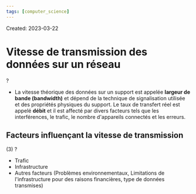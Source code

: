 ```yaml
---
tags: [computer_science] 
---
```

Created: 2023-03-22

# Vitesse de transmission des données sur un réseau
?
- La vitesse théorique des données sur un support est appelée **largeur de bande (bandwidth)** et dépend de la technique de signalisation utilisée et des propriétés physiques du support. Le taux de transfert réel est appelé **débit** et il est affecté par divers facteurs tels que les interférences, le trafic, le nombre d'appareils connectés et les erreurs.
<!--SR:!2024-05-17,87,190-->

## Facteurs influençant la vitesse de transmission
(3)
?
- Trafic
- Infrastructure
- Autres facteurs (Problèmes environnementaux, Limitations de l'infrastructure pour des raisons financières, type de données transmises)
<!--SR:!2024-03-12,54,190-->